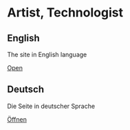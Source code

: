 # Artist, Technologist

## English
The site in English language

[Open](./english.md)

## Deutsch
Die Seite in deutscher Sprache

[Öffnen](./deutsch.md)

